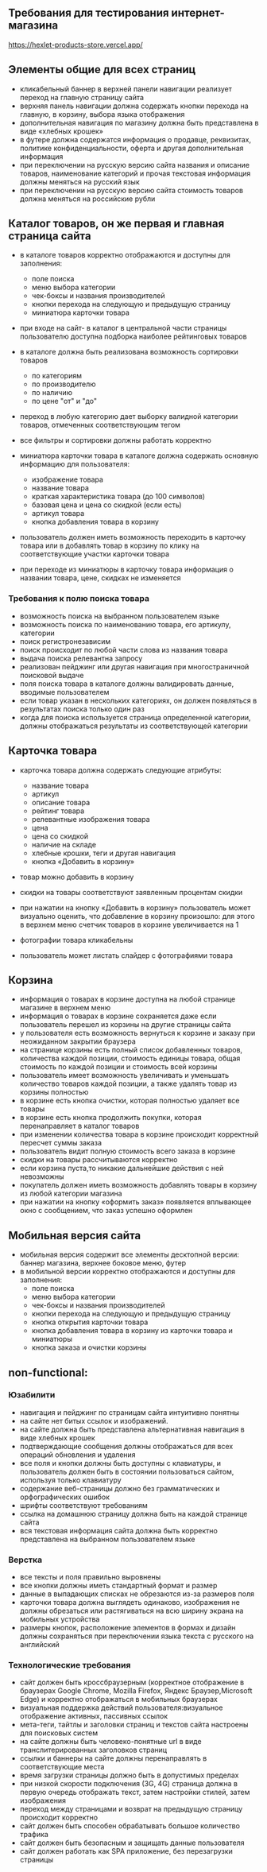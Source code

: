## Требования для тестирования интернет-магазина 
https://hexlet-products-store.vercel.app/


## Элементы общие для всех страниц

* кликабельный баннер в верхней панели навигации реализует переход на главную страницу сайта
* верхняя панель навигации должна содержать кнопки перехода на главную, в корзину, выбора языка отображения
* дополнительная навигация по  магазину должна быть представлена в виде «хлебных крошек»
* в футере должна содержатся информация о продавце, реквизитах, политике конфиденциальности, оферта и другая дополнительная информация
* при переключении на русскую версию сайта названия и описание товаров, наименование категорий и прочая текстовая информация должны меняться на русский язык
* при переключении на русскую версию сайта стоимость товаров должна меняться на российские рубли

## Каталог товаров, он же первая и главная  страница сайта

* в каталоге товаров корректно  отображаются и доступны для заполнения:
   * поле поиска
   * меню выбора категории
   * чек-боксы и названия производителей
   * кнопки перехода на следующую и предыдущую страницу
   * миниатюра карточки товара

* при входе на сайт- в каталог в центральной части страницы пользователю доступна подборка  наиболее рейтинговых товаров

* в каталоге  должна быть реализована возможность сортировки товаров 
   * по категориям
   * по производителю
   * по наличию
   * по цене "от" и "до"

* переход в любую категорию дает выборку валидной  категории товаров, отмеченных  соответствующим тегом
* все фильтры и сортировки должны работать корректно 

* миниатюра карточки товара  в каталоге должна содержать основную информацию для пользователя: 
   * изображение товара 
   * название товара
   * краткая характеристика товара (до 100 символов)
   * базовая цена и цена со скидкой (если есть)
   * артикул товара
   * кнопка добавления товара в корзину

* пользователь должен иметь возможность переходить в карточку товара или в добавлять товар в корзину по клику на соответствующие участки карточки товара 
* при переходе из миниатюры в карточку товара  информация о названии товара, цене, скидках не изменяется

### Требования к полю поиска товара 

* возможность поиска на выбранном пользователем языке 
* возможность поиска по наименованию товара, его артикулу, категории
* поиск регистронезависим
* поиск происходит по любой части слова из названия товара
* выдача поиска релевантна запросу 
* реализован  пейджинг или другая навигация при многостраничной поисковой выдаче
* поля поиска товара в каталоге должны валидировать данные, вводимые пользователем 
* если товар указан в нескольких категориях, он должен появляться в результатах поиска только один раз
* когда для поиска используется страница определенной категории, должны отображаться результаты из соответствующей категории 

## Карточка товара

* карточка товара должна содержать следующие атрибуты: 
   * название товара
   * артикул
   * описание товара
   * рейтинг товара 
   * релевантные изображения товара
   * цена 
   * цена со скидкой
   * наличие на складе
   * хлебные крошки, теги  и другая навигация
   * кнопка «Добавить в корзину»

* товар можно добавить в корзину
* скидки на товары соответствуют заявленным процентам скидки
* при нажатии на кнопку «Добавить в корзину» пользователь может визуально оценить, что добавление в корзину произошло: для этого в верхнем меню счетчик товаров в корзине увеличивается на 1
* фотографии товара кликабельны
* пользователь может листать слайдер с фотографиями товара 

## Корзина 

* информация о товарах в корзине доступна на любой странице магазине в верхнем меню
* информация о товарах в корзине сохраняется даже если пользователь перешел из корзины на другие страницы сайта 
* у пользователя есть возможность вернуться к корзине и заказу при неожиданном закрытии браузера
* на странице корзины есть полный список  добавленных товаров, количества каждой позиции, стоимость единицы товара, общая стоимость по каждой позиции и стоимость всей корзины
* пользователь имеет возможность увеличивать и уменьшать количество товаров каждой позиции, а также удалять товар из корзины полностью
* в корзине есть кнопка очистки, которая полностью удаляет все товары
* в корзине есть кнопка продолжить покупки, которая перенаправляет в каталог товаров 
* при изменении количества товара в корзине происходит корректный пересчет суммы заказа 
* пользователь видит полную стоимость всего заказа  в корзине  
* скидки на товары рассчитываются корректно 
* если корзина пуста,то никакие дальнейшие действия с ней невозможны
* покупатель должен иметь возможность добавлять товары в корзину из любой категории магазина
* при нажатии на кнопку «оформить заказ»  появляется вплывающее окно с сообщением, что заказ успешно оформлен

## Мобильная версия сайта 

* мобильная версия содержит все элементы десктопной версии: баннер магазина, верхнее  боковое меню, футер 
* в мобильной версии корректно  отображаются и доступны для заполнения:
   * поле поиска
   * меню выбора категории
   * чек-боксы и названия производителей
   * кнопки перехода на следующую и предыдущую страницу
   * кнопка открытия карточки товара
   * кнопка  добавления товара в корзину из карточки товара и миниатюры
   * кнопка заказа и очистки корзины 

## non-functional:

### Юзабилити 

* навигация и пейджинг по страницам сайта интуитивно понятны 
* на сайте нет битых ссылок и изображений. 
* на сайте должна быть представлена альтернативная навигация в виде хлебных крошек 
* подтверждающие сообщения должны отображаться для всех операций обновления и удаления 
* все поля и кнопки должны быть доступны с клавиатуры, и пользователь должен быть в состоянии пользоваться сайтом, используя только клавиатуру
* содержание веб-страницы должно без грамматических и орфографических ошибок
* шрифты соответствуют требованиям
* ссылка на домашнюю страницу должна быть на каждой странице сайта 
* вся текстовая информация сайта должна быть корректно представлена на выбранном пользователем языке 

### Верстка

* все тексты  и поля правильно выровнены 
* все кнопки должны иметь стандартный формат и размер
* данные в выпадающих списках не обрезаются из-за размеров поля
* карточки товара должна выглядеть одинаково, изображения не должны обрезаться или растягиваться на всю ширину экрана на мобильных устройства
* размеры кнопок, расположение элементов в формах и дизайн должны сохраняться при переключении  языка текста с русского на английский 

### Технологические требования 

* сайт должен быть кроссбраузерным (корректное отображение в браузерах Google Chrome, Mozilla Firefox, Яндекс Браузер,Microsoft Edge) и корректно отображаться в мобильных браузерах 
* визуальная поддержка действий пользователя:визуальное отображение  активных, пассивных ссылок 
* мета-теги, тайтлы и заголовки страниц и текстов сайта настроены для поисковых систем
* на сайте должны быть человеко-понятные url в виде транслитерированных заголовков страниц 
* ссылки и баннеры на сайте должны перенаправлять в соответствующие места
* время загрузки страницы должно быть в допустимых пределах 
* при низкой скорости подключения (3G, 4G) страница должна в первую очередь отображать текст, затем настройки стилей, затем изображения
* переход между страницами и возврат на предыдущую страницу происходит корректно 
* сайт должен быть способен обрабатывать большое количество трафика
* сайт должен быть безопасным и защищать данные пользователя
* сайт должен работать как SPA приложение, без перезагрузки страницы










